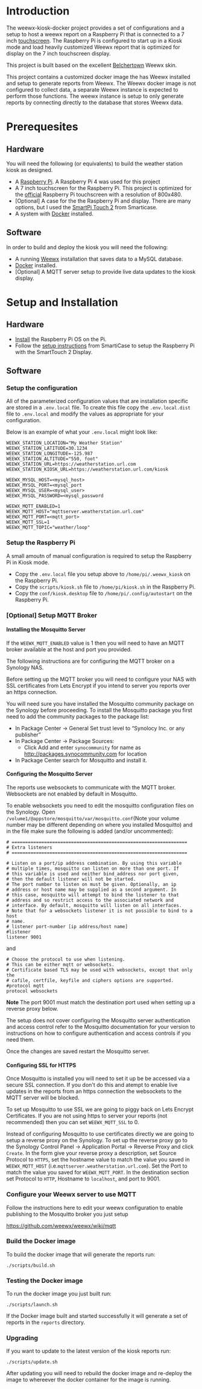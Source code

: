 # Introduction

The weewx-kiosk-docker project provides a set of configurations and a setup to host a weewx report on a Raspberry Pi that is connected to a 7 inch [touchscreen](https://www.raspberrypi.org/products/raspberry-pi-touch-display/). The Raspberry Pi is configured to start up in a Kiosk mode and load heavily customized Weewx report that is optimized for display on the 7 inch touchscreen display.

This project is built based on the excellent [Belchertown](https://github.com/poblabs/weewx-belchertown) Weewx skin.

This project contains a customized docker image the has Weewx installed and setup to generate reports from Weewx. The Weewx docker image is not configured to collect data, a separate Weewx instance is expected to perform those functions. The weewx instance is setup to only generate reports by connecting directly to the database that stores Weewx data.

# Prerequesites

## Hardware

You will need the following (or equivalents) to build the weather station kiosk as designed.

- A [Raspberry Pi](https://www.raspberrypi.org/products/raspberry-pi-4-model-b/). A Raspberry Pi 4 was used for this project
- A 7 inch touchscreen for the Raspberry Pi. This project is optimized for the [official](https://www.raspberrypi.org/products/raspberry-pi-touch-display/) Raspberry Pi touchscreen with a resolution of 800x480.
- [Optional] A case for the the Raspberry Pi and display. There are many options, but I used the [SmartPi Touch 2](https://smarticase.com/products/smartipi-touch-2) from Smarticase.
- A system with [Docker](https://www.docker.com) installed.

## Software

In order to build and deploy the kiosk you will need the following:

- A running [Weewx](https://www.weewx.com) installation that saves data to a MySQL database.
- [Docker](https://www.docker.com) installed.
- [Optional] A MQTT server setup to provide live data updates to the kiosk display.

# Setup and Installation

## Hardware

- [Install](https://www.raspberrypi.org/software/) the Raspberry Pi OS on the Pi.
- Follow the [setup instructions](https://smarticase.com/pages/smartipi-touch-2-setup-1) from SmartiCase to setup the Raspberry Pi with the SmartTouch 2 Display.

## Software

### Setup the configuration

All of the parameterized configuration values that are installation specific are stored in a `.env.local` file. To create this file copy the `.env.local.dist` file to `.env.local` and modify the values as appropriate for your configuration.

Below is an example of what your `.env.local` might look like:

```
WEEWX_STATION_LOCATION="My Weather Station"
WEEWX_STATION_LATITUDE=30.1234
WEEWX_STATION_LONGITUDE=-125.987
WEEWX_STATION_ALTITUDE="550, foot"
WEEWX_STATION_URL=https://weatherstation.url.com
WEEWX_STATION_KIOSK_URL=https://weatherstation.url.com/kiosk

WEEWX_MYSQL_HOST=<mysql_host>
WEEWX_MYSQL_PORT=<mysql_port
WEEWX_MYSQL_USER=<mysql_user>
WEEWX_MYSQL_PASSWORD=<mysql_password

WEEWX_MQTT_ENABLED=1
WEEWX_MQTT_HOST="mqttserver.weatherstation.url.com"
WEEWX_MQTT_PORT=<mqtt_port>
WEEWX_MQTT_SSL=1
WEEWX_MQTT_TOPIC="weather/loop"
```

### Setup the Raspberry Pi

A small amoutn of manual configuration is required to setup the Raspberry Pi in Kiosk mode.

- Copy the `.env.local` file you setup above to `/home/pi/.weewx_kiosk` on the Raspberry Pi.
- Copy the `scripts/kiosk.sh` file to `/home/pi/kiosk.sh` in the Raspberry Pi.
- Copy the `conf/kiosk.desktop` file to `/home/pi/.config/autostart` on the Raspberry Pi.

### [Optional] Setup MQTT Broker

#### Installing the Mosquitto Server

If the `WEEWX_MQTT_ENABLED` value is 1 then you will need to have an MQTT broker available at the host and port you provided.

The following instructions are for configuring the MQTT broker on a Synology NAS.

Before setting up the MQTT broker you will need to configure your NAS with SSL certificates from Lets Encrypt if you intend to server you reports over an https connection.

You will need sure you have installed the Mosquitto community package on the Synology before proceeding. To install the Mosquitto package you first need to add the community packages to the package list:

- In Package Center -> General Set trust level to “Synolocy Inc. or any publisher”
- In Package Center -> Package Sources:
  - Click Add and enter `synocommunity` for name as http://packages.synocommunity.com for location
- In Package Center search for Mosquitto and install it.

#### Configuring the Mosquitto Server

The reports use websockets to communicate with the MQTT broker. Websockets are not enabled by default in Mosquitto.

To enable websockets you need to edit the mosquitto configuration files on the Synology. Open `/volume1/@appstore/mosquitto/var/mosquitto.conf`(Note your volume number may be different depending on where you installed Mosquitto) and in the file make sure the following is added (and/or uncommented):

```
# =================================================================
# Extra listeners
# =================================================================

# Listen on a port/ip address combination. By using this variable
# multiple times, mosquitto can listen on more than one port. If
# this variable is used and neither bind_address nor port given,
# then the default listener will not be started.
# The port number to listen on must be given. Optionally, an ip
# address or host name may be supplied as a second argument. In
# this case, mosquitto will attempt to bind the listener to that
# address and so restrict access to the associated network and
# interface. By default, mosquitto will listen on all interfaces.
# Note that for a websockets listener it is not possible to bind to a host
# name.
# listener port-number [ip address/host name]
#listener
listener 9001
```

and

```
# Choose the protocol to use when listening.
# This can be either mqtt or websockets.
# Certificate based TLS may be used with websockets, except that only the
# cafile, certfile, keyfile and ciphers options are supported.
#protocol mqtt
protocol websockets
```

**Note** The port 9001 must match the destination port used when setting up a reverse proxy below.

The setup does not cover configuring the Mosquitto server authentication and access control refer to the Mosquitto documentation for your version to instructions on how to configure authentication and access controls if you need them.

Once the changes are saved restart the Mosquitto server.

#### Configuring SSL for HTTPS

Once Mosquitto is installed you will need to set it up be be accessed via a secure SSL connection. If you don't do this and atempt to enable live updates in the reports from an https connection the websockets to the MQTT server will be blocked.

To set up Mosquitto to use SSL we are going to piggy back on Lets Encrypt Certificates. If you are not using https to server your reports (not recommended) then you can set `WEEWX_MQTT_SSL` to 0.

Instead of configuring Mosquitto to use certificates directly we are going to setup a reverse proxy on the Synology. To set up the reverse proxy go to the Synology Control Panel -> Application Portal -> Reverse Proxy and click `Create`. In the form give your reverse proxy a description, set Source Protocol to `HTTPS`, set the hostname value to match the value you saved in `WEEWX_MQTT_HOST` (i.e.`mqttserver.weatherstation.url.com`). Set the Port to match the value you saved for `WEEWX_MQTT_PORT`. In the destination section set Protocol to `HTTP`, Hostname to `localhost`, and port to 9001.

### Configure your Weewx server to use MQTT

Follow the instructions here to edit your weewx configuration to enable publishing to the Mosquitto broker you just setup

https://github.com/weewx/weewx/wiki/mqtt

### Build the Docker image

To build the docker image that will generate the reports run:

```
./scripts/build.sh
```

### Testing the Docker image

To run the docker image you just built run:

```
./scripts/launch.sh
```

If the Docker image built and started successfully it will generate a set of reports in the `reports` directory.

### Upgrading

If you want to update to the latest version of the kiosk reports run:

```
./scripts/update.sh
```

After updating you will need to rebuild the docker image and re-deploy the image to whereever the docker container for the image is running.
